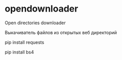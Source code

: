 # opendownloader
Open directories downloader

Выкачиватель файлов из открытых веб директорий

pip install requests

pip install bs4
